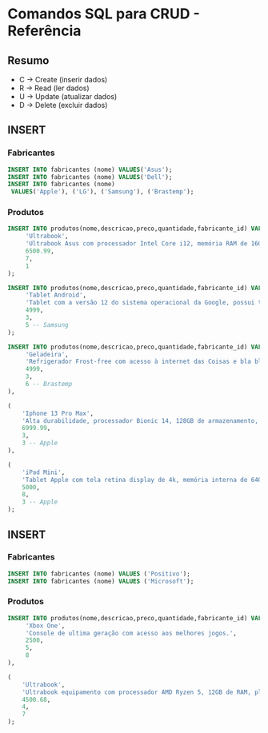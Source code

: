 # Comandos SQL para CRUD - Referência

## Resumo

- C -> Create (inserir dados)
- R -> Read (ler dados)
- U -> Update (atualizar dados)
- D -> Delete (excluir dados)


## INSERT

### Fabricantes

``` sql
INSERT INTO fabricantes (nome) VALUES('Asus');
INSERT INTO fabricantes (nome) VALUES('Dell');
INSERT INTO fabricantes (nome)
 VALUES('Apple'), ('LG'), ('Samsung'), ('Brastemp');
```


### Produtos

``` SQL
INSERT INTO produtos(nome,descricao,preco,quantidade,fabricante_id) VALUES (
     'Ultrabook',
     'Ultrabook Asus com processador Intel Core i12, memória RAM de 16GB e Windows 11',
     6500.99,
     7,
     1
);
```


``` SQL
INSERT INTO produtos(nome,descricao,preco,quantidade,fabricante_id) VALUES (
     'Tablet Android',
     'Tablet com a versão 12 do sistema operacional da Google, possui tela de 10 polegadas e armazenamento de 64 GB',
     4999,
     3,
     5 -- Samsung
);

``` 

``` SQL
INSERT INTO produtos(nome,descricao,preco,quantidade,fabricante_id) VALUES (
     'Geladeira',
     'Refrigerador Frost-free com acesso à internet das Coisas e bla bla bla',
     4999,
     3,
     6 -- Brastemp
),

(
    'Iphone 13 Pro Max',
    'Alta durabilidade, processador Bionic 14, 128GB de armazenamento, 6 de RAM e caro pra caramba',
    6999.99,
    3,
    3 -- Apple
),

(
    'iPad Mini',
    'Tablet Apple com tela retina display de 4k, memória interna de 64GB, acesso ao Icloud.',
    5000,
    8,
    3 -- Apple
);
```




## INSERT

### Fabricantes
``` SQL
INSERT INTO fabricantes (nome) VALUES ('Positivo');
INSERT INTO fabricantes (nome) VALUES ('Microsoft');
```


### Produtos

``` SQL
INSERT INTO produtos(nome,descricao,preco,quantidade,fabricante_id) VALUES (
     'Xbox One',
     'Console de ultima geração com acesso aos melhores jogos.',
     2500,
     5,
     8
),

(
    'Ultrabook',
    'Ultrabook equipamento com processador AMD Ryzen 5, 12GB de RAM, placa de vídeo RTX.',
    4500.68,
    4,
    7
);
```